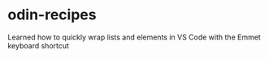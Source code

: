 # odin-recipes
Learned how to quickly wrap lists and elements in VS Code with the Emmet keyboard shortcut